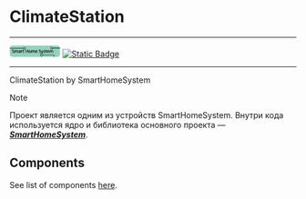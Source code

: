 # ClimateStation

---

[<img src="https://github.com/MrRyabena/SmartHomeSystem/blob/v2.0.0/SHSlogos/inc%20alt.svg" height="20"/>](https://github.com/MrRyabena/SmartHomeSystem)
[![Static Badge](https://img.shields.io/badge/Telegram-dev%20blog-blue)](https://t.me/SmartHomeSysrem)

---

ClimateStation by SmartHomeSystem

> [!NOTE]
> Проект является одним из устройств SmartHomeSystem. Внутри кода используется ядро и библиотека основного проекта — **_[SmartHomeSystem](https://github.com/MrRyabena/SmartHomeSystem/tree/v1.2.0)_**.</br>

## Components

See list of components [here](/schemes/components/components_list.md).
